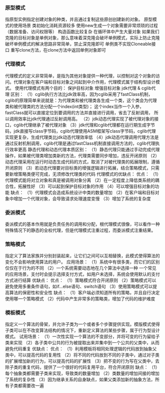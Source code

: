 
### 原型模式
指原型实例指定创建对象的种类，并且通过复制这些原创创建新的对象。
原型模式的使用场景
    类初始化消耗资源较多
    使用new生成一个对象需要非常烦琐的过程（数据准备、访问权限等）
    构造函数比较复杂
    在循环体中产生大量对象
如果我们克隆的目标对象是单例对象，那么意味着深克隆会破坏单例模式，实际上防止克隆破坏单例模式的解决思路非常简单，禁止深克隆即可
    单例类不实现Cloneable接口
    重写clone方法，在clone方法中返回单例对象即可
    
    
### 代理模式
代理模式的定义非常简单，是指为其他对象提供一种代理，以控制对这个对象的访问。代理对象在客户端和目标对象之间起到中介作用，代理模式属于结构型设计模式。
使用代理模式有两个目的：
    保护目标对象
    增强目标对象
jdk代理 & cglib代理 区别：
    （1）cglib执行方法比jdk效率高，因为cglib采用了fastClass机制，
        cglib的原理简单来说就是：为代理类和被代理类各生成一个类，这个类会为代理类和被代理类的方法分配一个index(int类型)；
        这个index当作一个入参，fastClass就可以直接定位到要调用的方法并直接进行调用，省去了反射调用，
        所以调用效率比jdk代理通过反射调用高。
    （2）jdk动态代理实现了被代理对象的接口，cglib代理继承了被代理对象
    （3）jdk代理和cglib代理都在运行期生成字节码，jdk直接写class字节码，cglib代理使用ASM框架写class字节码，cglib代理实现更复杂，生成代理类比jdk动态代理效率低
    （4）jdk动态代理调用代理方法是通过反射机制调用，cglib代理是通过fastClass机制直接调用方法的，cglib代理执行效率更高
静态代理和动态代理本质区别：
    （1）静态代理只能通过手动完成代理操作，如果被代理类增加类新的方法，代理类需要同步增加，违反开闭原则
    （2）动态代理采用在运行时动态生成代码的方式，取消了对被代理类的拓展限制，遵循开闭原则
    （3）若动态代理要对目标类的增强逻辑进行拓展，结合策略模式，只需要新增策略类便可完成，无须修改代理类的代码
代理模式的优缺点：
    优点：
        （1）代理模式能将对立对象和真是被调用对象分离
        （2）在一定程度上降低类系统的耦合性，拓展性好
        （3）可以起到保护目标对象的作用
        （4）可以增强目标对象的功能
    缺点：
        （1）代理模式会造成系统设计中类的数量增加
        （2）在客户端和目标对象中增加一个代理对象，会导致请求处理速度变慢
        （3）增加了系统的复杂度
### 委派模式
委派模式的基本作用就是负责任务的调用和分配，根代理模式很像，可以看作一种特殊情况下的静态的全权代理，但是代理模式注重过程，而委派模式注重结果。
    
### 策略模式
指定义了算法家族并分别封装起来，让它们之间可以互相替换，此模式使得算法的变化不会影响使用算法的用户。
应用场景：
    （1）系统中有很多类，而它们的区别仅仅在于行为的不同
    （2）一个系统需要动态地在几个算法中选择一种
一个常见的应用场景，支付时会提示选择支付方式，如用户未选择，系统会使用默认的支付方式进行结算
优缺点：
    优点：
        （1）策略模式符合开闭原则
        （2）策略模式可以避免使用多重条件语句，如if...else语句、switch语句
        （3）使用策略模式可以提高算法的保密性和安全性
    缺点：
        （1）客户端必须知道所有的策略，并且自行决定使用哪一个策略模式
        （2）代码中产生非常多的策略类，增加了代码的维护难度
### 模板模式
指定义一个算法的骨架，并允许子类为一个或者多个步骤提供实现。模版模式使得子类可以在不改变算法结构的情况下，重新定义算法的某些步骤，属于行为型设计模式。
试用场景：
    （1）一次性实现一个算法的不变部分，并将可变的行为留给子类来实现
    （2）各子类中公共的行为被提取出来并集中到一个公共的父类中，从而避免代码重复
优缺点：
    优点：
        （1）利用模板将相同处理逻辑的代码放到抽象父类中，可以提高代码的复用性
        （2）将不同的代码放到不同的子类中，通过对子类的扩展增加新的行为，可以提高代码的扩展性
        （3）把不变的行为写在父类中，去除子类的重复代码，提供了一个很好的代码复用平台，符合开闭原则
    缺点：
        （1）每个抽象类都需要子类来实现，导致类的数量增加
        （2）类数量的增加间接的增加了系统的复杂性
        （3）因为继承关系的自身缺点，如果父类添加新的抽象方法，所有子类都需要改一遍
